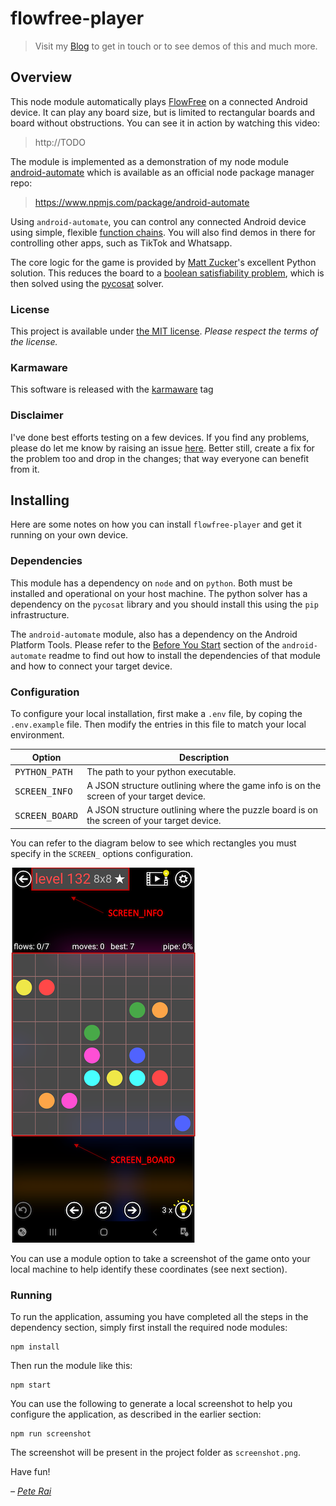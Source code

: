 # flowfree-player

> Visit my [Blog](http://pete.rai.org.uk/) to get in touch or to see demos of this and much more.

## Overview

This node module automatically plays [FlowFree](https://www.bigduckgames.com/flowfree) on a connected Android device. It can play any board size, but is limited to rectangular boards and board without obstructions. You can see it in action by watching this video:

> http://TODO

The module is implemented as a demonstration of my node module [android-automate](https://github.com/pete-rai/node-android-automate) which is available as an official node package manager repo:

> https://www.npmjs.com/package/android-automate

Using ```android-automate```, you can control any connected Android device using simple, flexible [function chains](https://en.wikipedia.org/wiki/Method_chaining). You will also find demos in there for controlling other apps, such as TikTok and Whatsapp.

The core logic for the game is provided by [Matt Zucker](https://github.com/mzucker)'s excellent Python solution. This reduces the board to a [boolean satisfiability problem](https://en.wikipedia.org/wiki/Boolean_satisfiability_problem), which is then solved using the [pycosat](https://github.com/conda/pycosat) solver.

### License

This project is available under [the MIT license](https://github.com/pete-rai/flowfree-player/blob/main/LICENSE). _Please respect the terms of the license._

### Karmaware

This software is released with the [karmaware](https://pete-rai.github.io/karmaware) tag

### Disclaimer

I've done best efforts testing on a few devices. If you find any problems, please do let me know by raising an issue [here](https://github.com/pete-rai/flowfree-player/issues). Better still, create a fix for the problem too and drop in the changes; that way everyone can benefit from it.

## Installing

Here are some notes on how you can install ```flowfree-player``` and get it running on your own device.

### Dependencies

This module has a dependency on ```node``` and on ```python```. Both must be installed and operational on your host machine. The python solver has a dependency on the ```pycosat``` library and you should install this using the ```pip``` infrastructure.

The ```android-automate``` module, also has a dependency on the Android Platform Tools. Please refer to the [Before You Start](https://github.com/pete-rai/node-android-automate#before-you-start) section of the ```android-automate``` readme to find out how to install the dependencies of that module and how to connect your target device.

### Configuration

To configure your local installation, first make a ```.env``` file, by coping the ```.env.example``` file. Then modify the entries in this file to match your local environment.

| Option  | Description |
| --- | --- |
| <tt>PYTHON_PATH</tt> | The path to your python executable. |
| <tt>SCREEN_INFO</tt> | A JSON structure outlining where the game info is on the screen of your target device. |
| <tt>SCREEN_BOARD</tt> | A JSON structure outlining where the puzzle board is on the screen of your target device. |

You can refer to the diagram below to see which rectangles you must specify in the ```SCREEN_``` options configuration.

![Example Screenshot](/docs/screenshot.png)

You can use a module option to take a screenshot of the game onto your local machine to help identify these coordinates (see next section).

### Running

To run the application, assuming you have completed all the steps in the dependency section, simply first install the required node modules:

```
npm install
```

Then run the module like this:

```
npm start
```

You can use the following to generate a local screenshot to help you configure the application, as described in the earlier section:

```
npm run screenshot
```

The screenshot will be present in the project folder as ```screenshot.png```.

Have fun!

_– [Pete Rai](http://pete.rai.org.uk/)_
